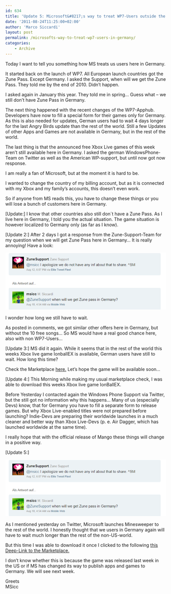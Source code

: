 ```yaml
---
id: 634
title: 'Update 5: Microsoft&#8217;s way to treat WP7-Users outside the US'
date: '2011-08-24T11:25:00+02:00'
author: 'Marco Siccardi'
layout: post
permalink: /microsofts-way-to-treat-wp7-users-in-germany/
categories:
    - Archive
---
```


Today I want to tell you something how MS treats us users here in Germany.

It started back on the launch of WP7. All European launch countries got the Zune Pass. Except Germany. I asked the Support, when will we get the Zune Pass. They told me by the end of 2010. Didn’t happen.

I asked again in January this year. They told me in spring… Guess what – we still don’t have Zune Pass in Germany.

The next thing happened with the recent changes of the WP7-Apphub. Developers have now to fill a special form for their games only for Germany. As this is also needed for updates, German users had to wait 4 days longer for the last Angry Birds update than the rest of the world. Still a few Updates of other Apps and Games are not available in Germany, but in the rest of the world.

The last thing is that the announced free Xbox Live games of this week aren’t still available here in Germany. I asked the german WindowsPhone-Team on Twitter as well as the American WP-support, but until now got now response.

I am really a fan of Microsoft, but at the moment it is hard to be.

I wanted to change the country of my billing account, but as it is connected with my Xbox and my family’s accounts, this doesn’t even work.

So if anyone from MS reads this, you have to change these things or you will lose a bunch of customers here in Germany.

 \[Update:\] I know that other countries also still don´t have a Zune Pass. As I live here in Germany, I told you the actual situation. The game situation is however localized to Germany only (as far as I know).

 \[Update 2:\] After 2 days I got a response from the Zune-Support-Team for my question when we will get Zune Pass here in Germany… It is really annoying! Have a look:

![image](/assets/img/2011/08/image.png "image")

I wonder how long we still have to wait.

As posted in comments, we got similar other offers here in Germany, but without the 10 free songs… So MS would have a real good chance here, also with non WP7-Users…

 \[Update 3:\] MS did it again. While it seems that in the rest of the world this weeks Xbox live game IonballEX is available, German users have still to wait. How long this time?

Check the Marketplace [here.](https://social.zune.net/redirect?type=phoneApp&id=3985dd4b-8e05-4e2d-8f88-d7d9e4e69721) Let’s hope the game will be available soon…

 \[Update 4:\] This Morning while making my usual marketplace check, I was able to download this weeks Xbox live game IonBallEX.

Before Yesterday I contacted again the Windows Phone Support via Twitter, but the still got no information why this happens… Many of us (especially Devs) know, that for Germany you have to fill a separate form to release games. But why Xbox Live-enabled titles were not prepared before launching? Indie-Devs are preparing their worldwide launches in a much cleaner and better way than Xbox Live-Devs (p. e. Air Dagger, which has launched worldwide at the same time).

I really hope that with the official release of Mango these things will change in a positive way.

 \[Update 5:\]

![image](/assets/img/2011/08/image1.png "image")

As I mentioned yesterday on Twitter, Microsoft launches Minesweeper to the rest of the world. I honestly thought that we users in Germany again will have to wait much longer than the rest of the non-US-world.

But this time I was able to download it once I clicked to the following [this Deep-Link to the Marketplace.](https://windowsphone.com/s?appid=0b00c4a3-eda9-e011-a53c-78e7d1fa76f8)

I don’t know whether this is because the game was released last week in the US or if MS has changed its way to publish apps and games to Germany. We will see next week.

Greets   
MSicc
